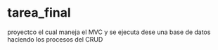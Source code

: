 # tarea_final
proyectco el cual maneja el MVC y se ejecuta dese una base de datos haciendo los procesos del CRUD
